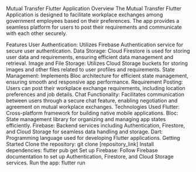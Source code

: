 Mutual Transfer Flutter Application
Overview
The Mutual Transfer Flutter Application is designed to facilitate workplace exchanges among government employees based on their preferences. The app provides a seamless platform for users to post their requirements and communicate with each other securely.

Features
User Authentication: Utilizes Firebase Authentication service for secure user authentication.
Data Storage: Cloud Firestore is used for storing user data and requirements, ensuring efficient data management and retrieval.
Image and File Storage: Utilizes Cloud Storage buckets for storing images and other files related to user profiles and requirements.
State Management: Implements Bloc architecture for efficient state management, ensuring smooth and responsive app performance.
Requirement Posting: Users can post their workplace exchange requirements, including location preferences and job details.
Chat Functionality: Facilitates communication between users through a secure chat feature, enabling negotiation and agreement on mutual workplace exchanges.
Technologies Used
Flutter: Cross-platform framework for building native mobile applications.
Bloc: State management library for organizing and managing app states efficiently.
Firebase: Backend services including Authentication, Firestore, and Cloud Storage for seamless data handling and storage.
Dart: Programming language used for developing Flutter applications.
Getting Started
Clone the repository: git clone [repository_link]
Install dependencies: flutter pub get
Set up Firebase: Follow Firebase documentation to set up Authentication, Firestore, and Cloud Storage services.
Run the app: flutter run
